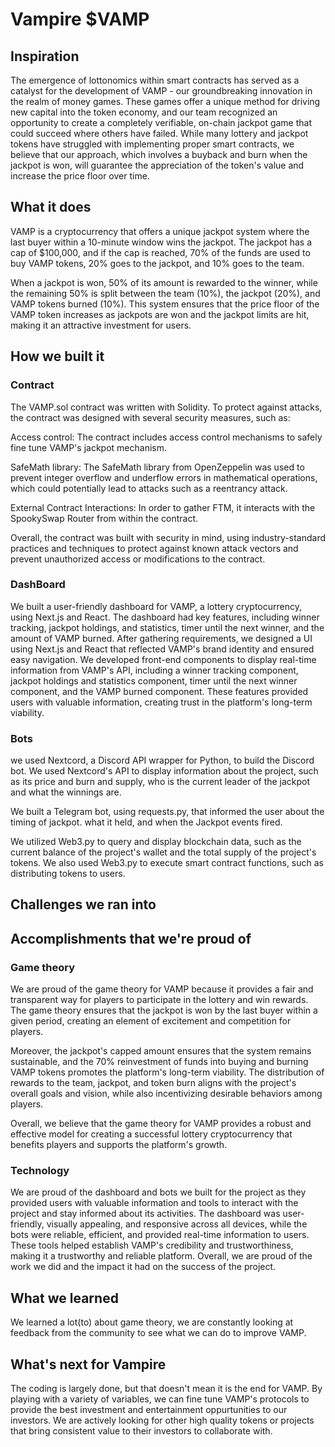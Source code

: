 # Vampire $VAMP
## Inspiration
The emergence of lottonomics within smart contracts has served as a catalyst for the development of VAMP - our groundbreaking innovation in the realm of money games. These games offer a unique method for driving new capital into the token economy, and our team recognized an opportunity to create a completely verifiable, on-chain jackpot game that could succeed where others have failed. While many lottery and jackpot tokens have struggled with implementing proper smart contracts, we believe that our approach, which involves a buyback and burn when the jackpot is won, will guarantee the appreciation of the token's value and increase the price floor over time.

## What it does
VAMP is a cryptocurrency that offers a unique jackpot system where the last buyer within a 10-minute window wins the jackpot. The jackpot has a cap of $100,000, and if the cap is reached, 70% of the funds are used to buy VAMP tokens, 20% goes to the jackpot, and 10% goes to the team.

When a jackpot is won, 50% of its amount is rewarded to the winner, while the remaining 50% is split between the team (10%), the jackpot (20%), and VAMP tokens burned (10%). This system ensures that the price floor of the VAMP token increases as jackpots are won and the jackpot limits are hit, making it an attractive investment for users.

## How we built it
### Contract
The VAMP.sol contract was written with Solidity. To protect against attacks, the contract was designed with several security measures, such as:

Access control: The contract includes access control mechanisms to safely fine tune VAMP's jackpot mechanism.

SafeMath library: The SafeMath library from OpenZeppelin was used to prevent integer overflow and underflow errors in mathematical operations, which could potentially lead to attacks such as a reentrancy attack.

External Contract Interactions:  In order to gather FTM, it interacts with the SpookySwap Router from within the contract. 

Overall, the contract was built with security in mind, using industry-standard practices and techniques to protect against known attack vectors and prevent unauthorized access or modifications to the contract.

### DashBoard 
We built a user-friendly dashboard for VAMP, a lottery cryptocurrency, using Next.js and React. The dashboard had key features, including winner tracking, jackpot holdings, and statistics, timer until the next winner, and the amount of VAMP burned. After gathering requirements, we designed a UI using Next.js and React that reflected VAMP's brand identity and ensured easy navigation. We developed front-end components to display real-time information from VAMP's API, including a winner tracking component, jackpot holdings and statistics component, timer until the next winner component, and the VAMP burned component. These features provided users with valuable information, creating trust in the platform's long-term viability.

### Bots 
we used Nextcord, a Discord API wrapper for Python, to build the Discord bot. We used Nextcord's API to  display information about the project, such as its price and burn and supply, who is the current leader of the jackpot and what the winnings are.

We built a Telegram bot, using requests.py, that informed the user about the timing of jackpot. what it held, and when the Jackpot events fired.

We utilized Web3.py to query and display blockchain data, such as the current balance of the project's wallet and the total supply of the project's tokens. We also used Web3.py to execute smart contract functions, such as distributing tokens to users.
## Challenges we ran into


## Accomplishments that we're proud of
### Game theory 
We are proud of the game theory for VAMP because it provides a fair and transparent way for players to participate in the lottery and win rewards. The game theory ensures that the jackpot is won by the last buyer within a given period, creating an element of excitement and competition for players.

Moreover, the jackpot's capped amount ensures that the system remains sustainable, and the 70% reinvestment of funds into buying and burning VAMP tokens promotes the platform's long-term viability. The distribution of rewards to the team, jackpot, and token burn aligns with the project's overall goals and vision, while also incentivizing desirable behaviors among players.

Overall, we believe that the game theory for VAMP provides a robust and effective model for creating a successful lottery cryptocurrency that benefits players and supports the platform's growth.
### Technology
We are proud of the dashboard and bots we built for the project as they provided users with valuable information and tools to interact with the project and stay informed about its activities. The dashboard was user-friendly, visually appealing, and responsive across all devices, while the bots were reliable, efficient, and provided real-time information to users. These tools helped establish VAMP's credibility and trustworthiness, making it a trustworthy and reliable platform. Overall, we are proud of the work we did and the impact it had on the success of the project.

## What we learned
We learned a lot(to) about game theory, we are constantly looking at feedback from the community to see what we can do to improve VAMP.

## What's next for Vampire
The coding is largely done, but that doesn't mean it is the end for VAMP. By playing with a variety of variables, we can fine tune VAMP's protocols to provide the best investment and entertainment oppurtunities to our investors. We are actively looking for other high quality tokens or projects that bring consistent value to their investors to collaborate with.
